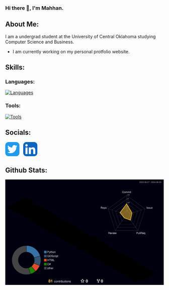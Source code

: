 ### Hi there 👋, I'm Mahhan.

## About Me:
I am a undergrad student at the University of Central Oklahoma studying Computer Science and Business. 
- I am currently working on my personal protfolio website.
## Skills:

### Languages:
[![Languages](https://skillicons.dev/icons?i=py,cpp,cs)](https://skillicons.dev)
### Tools:
[![Tools](https://skillicons.dev/icons?i=godot,dotnet,git)](https://skillicons.dev)
## Socials:
<!-- [![Socials](https://skillicons.dev/icons?i=linkedin,twitter,instgram)](https://skillicons.dev) -->
<a href="http://www.twitter.com/mahhanakbaran"><img src="https://github.com/tandpfun/skill-icons/blob/65dea6c4eaca7da319e552c09f4cf5a9a8dab2c8/icons/Twitter.svg" alt="Twitter" width="45px"/></a> &nbsp;
<a href="https://www.linkedin.com/in/mahhan-akbaran/"><img src="https://github.com/tandpfun/skill-icons/blob/65dea6c4eaca7da319e552c09f4cf5a9a8dab2c8/icons/LinkedIn.svg" alt="LinkedIn" width="45px"/></a> 


## Github Stats:
<!--- ![LeetCode Stats](https://leetcard.jacoblin.cool/mahhanakbaran?theme=unicorn&font=Anek%20Devanagari) --->
![](./profile-3d-contrib/profile-night-rainbow.svg)

